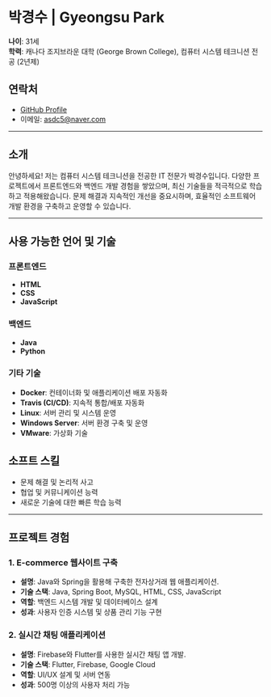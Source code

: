 # 박경수 | Gyeongsu Park

**나이**: 31세  
**학력**: 캐나다 조지브라운 대학 (George Brown College), 컴퓨터 시스템 테크니션 전공 (2년제)
## 연락처
- [GitHub Profile](https://github.com/your-github-profile)
- 이메일: asdc5@naver.com

---

## 소개
안녕하세요! 저는 컴퓨터 시스템 테크니션을 전공한 IT 전문가 박경수입니다. 다양한 프로젝트에서 프론트엔드와 백엔드 개발 경험을 쌓았으며, 최신 기술들을 적극적으로 학습하고 적용해왔습니다. 문제 해결과 지속적인 개선을 중요시하며, 효율적인 소프트웨어 개발 환경을 구축하고 운영할 수 있습니다.

---

## 사용 가능한 언어 및 기술

### 프론트엔드
- **HTML**
- **CSS**
- **JavaScript**

### 백엔드
- **Java**
- **Python**

### 기타 기술
- **Docker**: 컨테이너화 및 애플리케이션 배포 자동화
- **Travis (CI/CD)**: 지속적 통합/배포 자동화
- **Linux**: 서버 관리 및 시스템 운영
- **Windows Server**: 서버 환경 구축 및 운영
- **VMware**: 가상화 기술
  
## 소프트 스킬
- 문제 해결 및 논리적 사고
- 협업 및 커뮤니케이션 능력
- 새로운 기술에 대한 빠른 학습 능력

---

## 프로젝트 경험

### 1. **E-commerce 웹사이트 구축**
- **설명**: Java와 Spring을 활용해 구축한 전자상거래 웹 애플리케이션.
- **기술 스택**: Java, Spring Boot, MySQL, HTML, CSS, JavaScript
- **역할**: 백엔드 시스템 개발 및 데이터베이스 설계
- **성과**: 사용자 인증 시스템 및 상품 관리 기능 구현

### 2. **실시간 채팅 애플리케이션**
- **설명**: Firebase와 Flutter를 사용한 실시간 채팅 앱 개발.
- **기술 스택**: Flutter, Firebase, Google Cloud
- **역할**: UI/UX 설계 및 서버 연동
- **성과**: 500명 이상의 사용자 처리 가능


